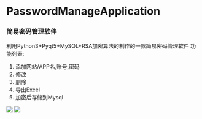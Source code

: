 # PasswordManageApplication
### 简易密码管理软件
利用Python3+Pyqt5+MySQL+RSA加密算法的制作的一款简易密码管理软件
 功能列表:
1. 添加网站/APP名,账号,密码
2. 修改
3. 删除
4. 导出Excel
5. 加密后存储到Mysql


![](https://ws1.sinaimg.cn/large/007EXT0fgy1g0t5swmmv8j30gq0c7qap)
![](https://ws1.sinaimg.cn/large/007EXT0fgy1g0t5uz5pqdj30ru0c70sw)
